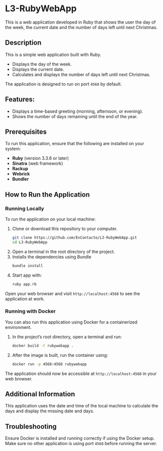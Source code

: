 # L3-RubyWebApp
This is a web application developed in Ruby that shows the user the day of the week, the current date and the number of days left until next Christmas. 

## Description

This is a simple web application built with Ruby. 
- Displays the day of the week.
- Displays the current date.
- Calculates and displays the number of days left until next Christmas. 

The application is designed to run on port `4568` by default.

## Features:
- Displays a time-based greeting (morning, afternoon, or evening).
- Shows the number of days remaining until the end of the year.

## Prerequisites
To run this application, ensure that the following are installed on your system:
- **Ruby** (version 3.3.6 or later)
- **Sinatra** (web framework)
- **Rackup**
- **Webrick**
- **Bundler**

## How to Run the Application

### Running Locally
To run the application on your local machine:
1. Clone or download this repository to your computer.
   ```bash
   git clone https://github.com/EnContacto/L3-RubyWebApp.git
   cd L3-RubyWebApp
2. Open a terminal in the root directory of the project.
3. Installs the dependencies using Bundle
   ```bash
   bundle install 
4. Start app with:
   ```bash
   ruby app.rb
Open your web browser and visit `http://localhost:4568` to see the application at work.
 
### Running with Docker
You can also run this application using Docker for a containerized environment.
1. In the project’s root directory, open a terminal and run:
   ```bash
   docker build -t rubywebapp .

2. After the image is built, run the container using:
   ```bash
   docker run -p 4568:4568 rubywebapp
The application should now be accessible at `http://localhost:4568` in your web browser.

## Additional Information
This application uses the date and time of the local machine to calculate the days and display the missing date and days.

## Troubleshooting
Ensure Docker is installed and running correctly if using the Docker setup.
Make sure no other application is using port `4568` before running the server.
